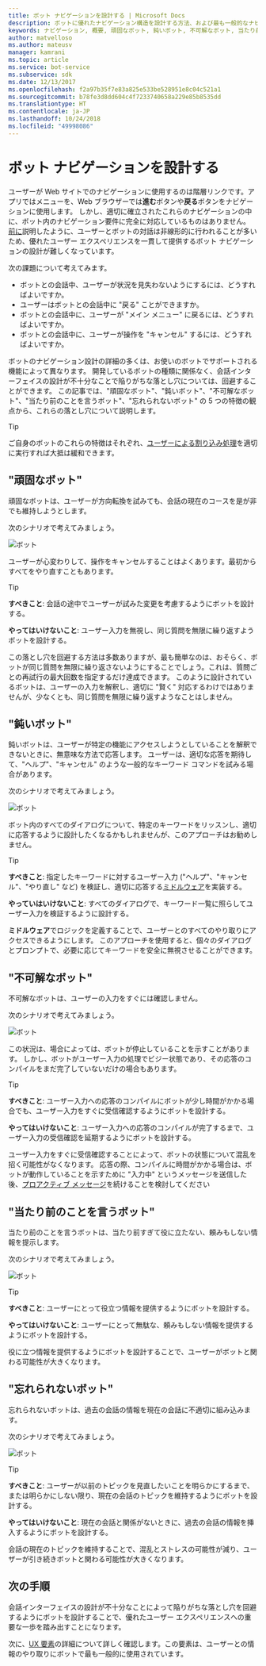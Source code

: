 ```yaml
---
title: ボット ナビゲーションを設計する | Microsoft Docs
description: ボットに優れたナビゲーション構造を設計する方法、および最も一般的なナビゲーション設計エラーを回避する方法について説明します。
keywords: ナビゲーション, 概要, 頑固なボット, 鈍いボット, 不可解なボット, 当たり前のことを言うボット, 忘れられないボット
author: matvelloso
ms.author: mateusv
manager: kamrani
ms.topic: article
ms.service: bot-service
ms.subservice: sdk
ms.date: 12/13/2017
ms.openlocfilehash: f2a97b35f7e83a825e533be528951e8c04c521a1
ms.sourcegitcommit: b78fe3d8dd604c4f7233740658a229e85b8535dd
ms.translationtype: HT
ms.contentlocale: ja-JP
ms.lasthandoff: 10/24/2018
ms.locfileid: "49998086"
---
```

# <a name="design-bot-navigation"></a>ボット ナビゲーションを設計する

ユーザーが Web サイトでのナビゲーションに使用するのは階層リンクです。アプリではメニューを、Web ブラウザーでは**進む**ボタンや**戻る**ボタンをナビゲーションに使用します。 しかし、適切に確立されたこれらのナビゲーションの中に、ボット内のナビゲーション要件に完全に対応しているものはありません。 [前に](~/bot-service-design-conversation-flow.md#handle-interruptions)説明したように、ユーザーとボットの対話は非線形的に行われることが多いため、優れたユーザー エクスペリエンスを一貫して提供するボット ナビゲーションの設計が難しくなっています。 

次の課題について考えてみます。

- ボットとの会話中、ユーザーが状況を見失わないようにするには、どうすればよいですか。 
- ユーザーはボットとの会話中に "戻る" ことができますか。 
- ボットとの会話中に、ユーザーが "メイン メニュー" に戻るには、どうすればよいですか。 
- ボットとの会話中に、ユーザーが操作を "キャンセル" するには、どうすればよいですか。 

ボットのナビゲーション設計の詳細の多くは、お使いのボットでサポートされる機能によって異なります。 開発しているボットの種類に関係なく、会話インターフェイスの設計が不十分なことで陥りがちな落とし穴については、回避することができます。 この記事では、"頑固なボット"、"鈍いボット"、"不可解なボット"、"当たり前のことを言うボット"、"忘れられないボット" の 5 つの特徴の観点から、これらの落とし穴について説明します。 

> [!TIP]
> ご自身のボットのこれらの特徴はそれぞれ、[ユーザーによる割り込み処理](v4sdk/bot-builder-howto-handle-user-interrupt.md)を適切に実行すれば大抵は緩和できます。

## <a name="the-stubborn-bot"></a>"頑固なボット"

頑固なボットは、ユーザーが方向転換を試みても、会話の現在のコースを是が非でも維持しようとします。 

次のシナリオで考えてみましょう。 

![ボット](~/media/bot-service-design-navigation/stubborn-bot-new.png)

ユーザーが心変わりして、操作をキャンセルすることはよくあります。最初からすべてをやり直すこともあります。 

> [!TIP]
> <b>すべきこと</b>: 会話の途中でユーザーが試みた変更を考慮するようにボットを設計する。 
>
> <b>やってはいけないこと</b>: ユーザー入力を無視し、同じ質問を無限に繰り返すようボットを設計する。 

この落とし穴を回避する方法は多数ありますが、最も簡単なのは、おそらく、ボットが同じ質問を無限に繰り返さないようにすることでしょう。これは、質問ごとの再試行の最大回数を指定するだけ達成できます。 このように設計されているボットは、ユーザーの入力を解釈し、適切に "賢く" 対応するわけではありませんが、少なくとも、同じ質問を無限に繰り返すようなことはしません。 

## <a name="the-clueless-bot"></a>"鈍いボット"

鈍いボットは、ユーザーが特定の機能にアクセスしようとしていることを解釈できないときに、無意味な方法で応答します。 ユーザーは、適切な応答を期待して、"ヘルプ"、"キャンセル" のような一般的なキーワード コマンドを試みる場合があります。

次のシナリオで考えてみましょう。 

![ボット](~/media/bot-service-design-navigation/clueless-bot.png)

ボット内のすべてのダイアログについて、特定のキーワードをリッスンし、適切に応答するように設計したくなるかもしれませんが、このアプローチはお勧めしません。 

> [!TIP]
> <b>すべきこと</b>: 指定したキーワードに対するユーザー入力 ("ヘルプ"、"キャンセル"、"やり直し" など) を検証し、適切に応答する[ミドルウェア](v4sdk/bot-builder-create-middleware.md)を実装する。 
> 
> <b>やっていはいけないこと</b>: すべてのダイアログで、キーワード一覧に照らしてユーザー入力を検証するように設計する。 

**ミドルウェア**でロジックを定義することで、ユーザーとのすべてのやり取りにアクセスできるようにします。 このアプローチを使用すると、個々のダイアログとプロンプトで、必要に応じてキーワードを安全に無視させることができます。

## <a name="the-mysterious-bot"></a>"不可解なボット"

不可解なボットは、ユーザーの入力をすぐには確認しません。 

次のシナリオで考えてみましょう。 

![ボット](~/media/bot-service-design-navigation/mysterious-bot.png)

この状況は、場合によっては、ボットが停止していることを示すことがあります。 しかし、ボットがユーザー入力の処理でビジー状態であり、その応答のコンパイルをまだ完了していないだけの場合もあります。 

> [!TIP]
> <b>すべきこと</b>: ユーザー入力への応答のコンパイルにボットが少し時間がかかる場合でも、ユーザー入力をすぐに受信確認するようにボットを設計する。 
> 
> <b>やってはいけないこと</b>: ユーザー入力への応答のコンパイルが完了するまで、ユーザー入力の受信確認を延期するようにボットを設計する。

ユーザー入力をすぐに受信確認することによって、ボットの状態について混乱を招く可能性がなくなります。 応答の際、コンパイルに時間がかかる場合は、ボットが動作していることを示すために "入力中" というメッセージを送信した後、[プロアクティブ メッセージ](v4sdk/bot-builder-howto-proactive-message.md)を続けることを検討してください

## <a name="the-captain-obvious-bot"></a>"当たり前のことを言うボット"

当たり前のことを言うボットは、当たり前すぎて役に立たない、頼みもしない情報を提示します。 

次のシナリオで考えてみましょう。

![ボット](~/media/bot-service-design-navigation/captainobvious-bot.png)

> [!TIP]
> <b>すべきこと</b>: ユーザーにとって役立つ情報を提供するようにボットを設計する。 
> 
> <b>やってはいけないこと</b>: ユーザーにとって無駄な、頼みもしない情報を提供するようにボットを設計する。

役に立つ情報を提供するようにボットを設計することで、ユーザーがボットと関わる可能性が大きくなります。

## <a name="the-bot-that-cant-forget"></a>"忘れられないボット"

忘れられないボットは、過去の会話の情報を現在の会話に不適切に組み込みます。 

次のシナリオで考えてみましょう。

![ボット](~/media/bot-service-design-navigation/rememberall-bot.png)

> [!TIP]
> <b>すべきこと</b>: ユーザーが以前のトピックを見直したいことを明らかにするまで、または明らかにしない限り、現在の会話のトピックを維持するようにボットを設計する。 
> 
> <b>やってはいけないこと</b>: 現在の会話と関係がないときに、過去の会話の情報を挿入するようにボットを設計する。

会話の現在のトピックを維持することで、混乱とストレスの可能性が減り、ユーザーが引き続きボットと関わる可能性が大きくなります。

## <a name="next-steps"></a>次の手順

会話インターフェイスの設計が不十分なことによって陥りがちな落とし穴を回避するようにボットを設計することで、優れたユーザー エクスペリエンスへの重要な一歩を踏み出すことになります。 

次に、[UX 要素](~/bot-service-design-user-experience.md)の詳細について詳しく確認します。この要素は、ユーザーとの情報のやり取りにボットで最も一般的に使用されています。 
